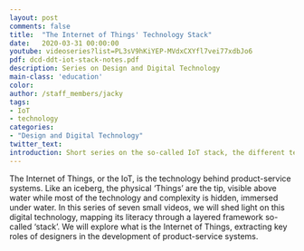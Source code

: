 ```yaml
---
layout: post
comments: false
title:  "The Internet of Things' Technology Stack"
date:   2020-03-31 00:00:00
youtube: videoseries?list=PL3sV9hKiYEP-MVdxCXYfl7vei77xdbJo6
pdf: dcd-ddt-iot-stack-notes.pdf
description: Series on Design and Digital Technology
main-class: 'education'
color:
author: /staff_members/jacky
tags:
- IoT
- technology
categories:
- "Design and Digital Technology"
twitter_text:
introduction: Short series on the so-called IoT stack, the different technology layers the makes the Internet of Things.
---
```


The Internet of Things, or the IoT, is the technology behind product-service systems. Like an iceberg, the physical ‘Things’ are the tip, visible above water while most of the technology and complexity is hidden, immersed under water. In this series of seven small videos, we will shed light on this digital technology, mapping its literacy through a layered framework so-called ‘stack’. We will explore what is the Internet of Things, extracting key roles of designers in the development of product-service systems.